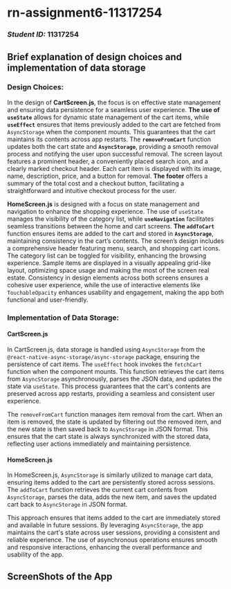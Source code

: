 # rn-assignment6-11317254

### *Student ID:* 11317254


## Brief explanation of design choices and implementation of data storage


### **Design Choices:**
In the design of **CartScreen.js**, the focus is on effective state management and ensuring data persistence for a seamless user experience. **The use of `useState`** allows for dynamic state management of the cart items, while **`useEffect`** ensures that items previously added to the cart are fetched from `AsyncStorage` when the component mounts. This guarantees that the cart maintains its contents across app restarts. The **`removeFromCart`** function updates both the cart state and **`AsyncStorage`**, providing a smooth removal process and notifying the user upon successful removal. The screen layout features a prominent header, a conveniently placed search icon, and a clearly marked checkout header. Each cart item is displayed with its image, name, description, price, and a button for removal. **The footer** offers a summary of the total cost and a checkout button, facilitating a straightforward and intuitive checkout process for the user.

**HomeScreen.js** is designed with a focus on state management and navigation to enhance the shopping experience. The use of `useState` manages the visibility of the category list, while **`useNavigation`** facilitates seamless transitions between the home and cart screens. **The `addToCart`** function ensures items are added to the cart and stored in **`AsyncStorage`**, maintaining consistency in the cart’s contents. The screen’s design includes a comprehensive header featuring menu, search, and shopping cart icons. The category list can be toggled for visibility, enhancing the browsing experience. Sample items are displayed in a visually appealing grid-like layout, optimizing space usage and making the most of the screen real estate. Consistency in design elements across both screens ensures a cohesive user experience, while the use of interactive elements like `TouchableOpacity` enhances usability and engagement, making the app both functional and user-friendly. 





### **Implementation of Data Storage:**

#### CartScreen.js

In CartScreen.js, data storage is handled using `AsyncStorage` from the `@react-native-async-storage/async-storage` package, ensuring the persistence of cart items. The `useEffect` hook invokes the `fetchCart` function when the component mounts. This function retrieves the cart items from `AsyncStorage` asynchronously, parses the JSON data, and updates the state via `useState`. This process guarantees that the cart's contents are preserved across app restarts, providing a seamless and consistent user experience.

The `removeFromCart` function manages item removal from the cart. When an item is removed, the state is updated by filtering out the removed item, and the new state is then saved back to `AsyncStorage` in JSON format. This ensures that the cart state is always synchronized with the stored data, reflecting user actions immediately and maintaining persistence.

#### HomeScreen.js

In HomeScreen.js, `AsyncStorage` is similarly utilized to manage cart data, ensuring items added to the cart are persistently stored across sessions. The `addToCart` function retrieves the current cart contents from `AsyncStorage`, parses the data, adds the new item, and saves the updated cart back to `AsyncStorage` in JSON format.

This approach ensures that items added to the cart are immediately stored and available in future sessions. By leveraging `AsyncStorage`, the app maintains the cart's state across user sessions, providing a consistent and reliable experience. The use of asynchronous operations ensures smooth and responsive interactions, enhancing the overall performance and usability of the app.



## ScreenShots of the App